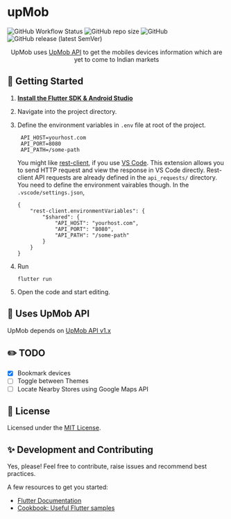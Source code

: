 # upMob
<p align="center">

![GitHub Workflow Status](https://img.shields.io/github/workflow/status/jayantkatia/upMob/Flutter%20CI?style=for-the-badge)
![GitHub repo size](https://img.shields.io/github/repo-size/jayantkatia/upMob?style=for-the-badge)
![GitHub](https://img.shields.io/github/license/jayantkatia/upMob?style=for-the-badge)
![GitHub release (latest SemVer)](https://img.shields.io/github/v/release/jayantkatia/upMob?style=for-the-badge)
</p>

<p align="center">UpMob uses <a href="https://github.com/jayantkatia/upMob-api">UpMob API</a> to get the mobiles devices information which are yet to come to Indian markets<p>



## :rocket: Getting Started
1. <a href="https://flutter.dev/docs/get-started/install">**Install the Flutter SDK & Android Studio**</a>
2. Navigate into the project directory.
3. Define the environment variables in ```.env``` file at root of the project.
   ```.env
    API_HOST=yourhost.com
    API_PORT=8080
    API_PATH=/some-path
    ```

    You might like [rest-client](https://marketplace.visualstudio.com/items?itemName=humao.rest-client), if you use [VS Code](https://code.visualstudio.com/). This extension  allows you to send HTTP request and view the response in VS Code directly. Rest-client API requests are already defined in the ```api_requests/``` directory. You need to define the environment vairables though. In the ```.vscode/settings.json```,
    ```
    {
        "rest-client.environmentVariables": {
            "$shared": {
                "API_HOST": "yourhost.com",
                "API_PORT": "8080",
                "API_PATH": "/some-path"
            }
        }
    }
    ```
4. Run 
    ```shell
    flutter run 
    ```
4. Open the code and start editing.

## :hammer: Uses UpMob API 
UpMob depends on [UpMob API v1.x](https://github.com/jayantkatia/upMob-api/releases)

## :pencil2: TODO 
- [x] Bookmark devices
- [ ] Toggle between Themes
- [ ] Locate Nearby Stores using Google Maps API 

## :memo: License
Licensed under the [MIT License](https://github.com/jayantkatia/upMob/LICENSE). 

## :sparkles: Development and Contributing
Yes, please! Feel free to contribute, raise issues and recommend best practices.

A few resources to get you started:
- [Flutter Documentation](https://flutter.dev/docs)
- [Cookbook: Useful Flutter samples](https://flutter.dev/docs/cookbook)
